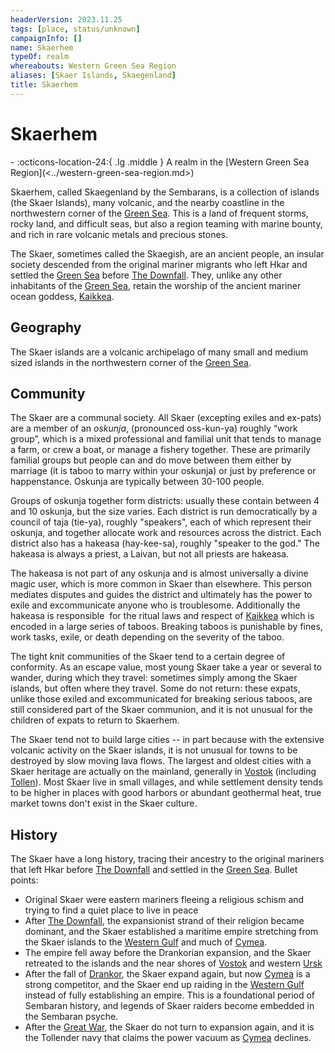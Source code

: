 ```yaml
---
headerVersion: 2023.11.25
tags: [place, status/unknown]
campaignInfo: []
name: Skaerhem
typeOf: realm
whereabouts: Western Green Sea Region
aliases: [Skaer Islands, Skaegenland]
title: Skaerhem
---
```

# Skaerhem
<div class="grid cards ext-narrow-margin ext-one-column" markdown>
-    :octicons-location-24:{ .lg .middle } A realm in the [Western Green Sea Region](<../western-green-sea-region.md>)  
</div>


Skaerhem, called Skaegenland by the Sembarans, is a collection of islands (the Skaer Islands), many volcanic, and the nearby coastline in the northwestern corner of the [Green Sea](<../../green-sea.md>). This is a land of frequent storms, rocky land, and difficult seas, but also a region teaming with marine bounty, and rich in rare volcanic metals and precious stones. 

The Skaer, sometimes called the Skaegish, are an ancient people, an insular society descended from the original mariner migrants who left Hkar and settled the [Green Sea](<../../green-sea.md>) before [The Downfall](<../../../events/ancient/the-downfall.md>). They, unlike any other inhabitants of the [Green Sea](<../../green-sea.md>), retain the worship of the ancient mariner ocean goddess, [Kaikkea](<../../../cosmology/gods/incorporeal-gods/kaikkea.md>).
## Geography

The Skaer islands are a volcanic archipelago of many small and medium sized islands in the northwestern corner of the [Green Sea](<../../green-sea.md>). 
## Community

The Skaer are a communal society. All Skaer (excepting exiles and ex-pats) are a member of an *oskunja*, (pronounced oss-kun-ya) roughly “work group”, which is a mixed professional and familial unit that tends to manage a farm, or crew a boat, or manage a fishery together. These are primarily familial groups but people can and do move between them either by marriage (it is taboo to marry within your oskunja) or just by preference or happenstance. Oskunja are typically between 30-100 people.

Groups of oskunja together form districts: usually these contain between 4 and 10 oskunja, but the size varies. Each district is run democratically by a council of taja (tie-ya), roughly "speakers", each of which represent their oskunja, and together allocate work and resources across the district. Each district also has a hakeasa (hay-kee-sa), roughly "speaker to the god." The hakeasa is always a priest, a Laivan, but not all priests are hakeasa. 

The hakeasa is not part of any oskunja and is almost universally a divine magic user, which is more common in Skaer than elsewhere. This person mediates disputes and guides the district and ultimately has the power to exile and excommunicate anyone who is troublesome. Additionally the hakeasa is responsible  for the ritual laws and respect of [Kaikkea](<../../../cosmology/gods/incorporeal-gods/kaikkea.md>) which is encoded in a large series of taboos. Breaking taboos is punishable by fines, work tasks, exile, or death depending on the severity of the taboo.

The tight knit communities of the Skaer tend to a certain degree of conformity. As an escape value, most young Skaer take a year or several to wander, during which they travel: sometimes simply among the Skaer islands, but often where they travel. Some do not return: these expats, unlike those exiled and excommunicated for breaking serious taboos, are still considered part of the Skaer communion, and it is not unusual for the children of expats to return to Skaerhem. 

The Skaer tend not to build large cities -- in part because with the extensive volcanic activity on the Skaer islands, it is not unusual for towns to be destroyed by slow moving lava flows. The largest and oldest cities with a Skaer heritage are actually on the mainland, generally in [Vostok](<../vostok/vostok.md>) (including [Tollen](<../tollen/tollen.md>)). Most Skaer live in small villages, and while settlement density tends to be higher in places with good harbors or abundant geothermal heat, true market towns don't exist in the Skaer culture. 
## History

The Skaer have a long history, tracing their ancestry to the original mariners that left Hkar before [The Downfall](<../../../events/ancient/the-downfall.md>) and settled in the [Green Sea](<../../green-sea.md>). Bullet points:

- Original Skaer were eastern mariners fleeing a religious schism and trying to find a quiet place to live in peace
- After [The Downfall](<../../../events/ancient/the-downfall.md>), the expansionist strand of their religion became dominant, and the Skaer established a maritime empire stretching from the Skaer islands to the [Western Gulf](<../western-gulf.md>) and much of [Cymea](<../cymea/cymea.md>). 
- The empire fell away before the Drankorian expansion, and the Skaer retreated to the islands and the near shores of [Vostok](<../vostok/vostok.md>) and western [Ursk](<../../northern-green-sea/ursk.md>)
- After the fall of [Drankor](<../../../history/drankorian-era/drankorian-empire.md>), the Skaer expand again, but now [Cymea](<../cymea/cymea.md>) is a strong competitor, and the Skaer end up raiding in the [Western Gulf](<../western-gulf.md>) instead of fully establishing an empire. This is a foundational period of Sembaran history, and legends of Skaer raiders become embedded in the Sembaran psyche. 
- After the [Great War](<../../../events/1500s/great-war.md>), the Skaer do not turn to expansion again, and it is the Tollender navy that claims the power vacuum as [Cymea](<../cymea/cymea.md>) declines. 